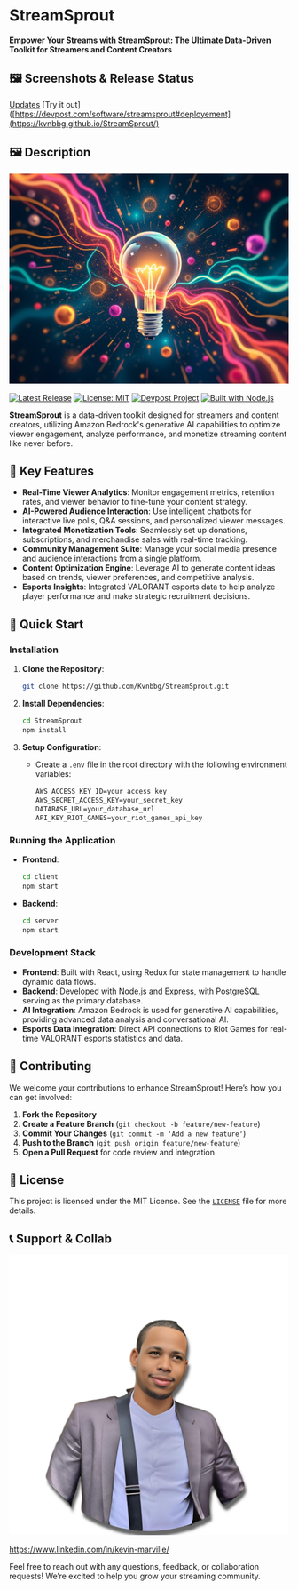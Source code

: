 # StreamSprout

**Empower Your Streams with StreamSprout: The Ultimate Data-Driven Toolkit for Streamers and Content Creators**

## 🖼️ Screenshots & Release Status

[Updates](https://devpost.com/software/streamsprout#updates)
[Try it out]([https://devpost.com/software/streamsprout#deployement](https://kvnbbg.github.io/StreamSprout/)

## 🖼️ Description

![StreamSprout Image](image.jpg)

[![Latest Release](https://img.shields.io/github/v/release/Kvnbbg/StreamSprout)](https://github.com/Kvnbbg/StreamSprout/releases)
[![License: MIT](https://img.shields.io/badge/License-MIT-blue.svg)](https://opensource.org/licenses/MIT)
[![Devpost Project](https://img.shields.io/badge/Devpost-StreamSprout-brightgreen)](https://devpost.com/software/streamsprout#updates)
[![Built with Node.js](https://img.shields.io/badge/Backend-Node.js-green.svg)](https://nodejs.org/)

**StreamSprout** is a data-driven toolkit designed for streamers and content creators, utilizing Amazon Bedrock's generative AI capabilities to optimize viewer engagement, analyze performance, and monetize streaming content like never before.

## 🌟 Key Features

- **Real-Time Viewer Analytics**: Monitor engagement metrics, retention rates, and viewer behavior to fine-tune your content strategy.
- **AI-Powered Audience Interaction**: Use intelligent chatbots for interactive live polls, Q&A sessions, and personalized viewer messages.
- **Integrated Monetization Tools**: Seamlessly set up donations, subscriptions, and merchandise sales with real-time tracking.
- **Community Management Suite**: Manage your social media presence and audience interactions from a single platform.
- **Content Optimization Engine**: Leverage AI to generate content ideas based on trends, viewer preferences, and competitive analysis.
- **Esports Insights**: Integrated VALORANT esports data to help analyze player performance and make strategic recruitment decisions.

## 🚀 Quick Start

### Installation

1. **Clone the Repository**:
   ```bash
   git clone https://github.com/Kvnbbg/StreamSprout.git
   ```

2. **Install Dependencies**:
   ```bash
   cd StreamSprout
   npm install
   ```

3. **Setup Configuration**:
   - Create a `.env` file in the root directory with the following environment variables:
     ```
     AWS_ACCESS_KEY_ID=your_access_key
     AWS_SECRET_ACCESS_KEY=your_secret_key
     DATABASE_URL=your_database_url
     API_KEY_RIOT_GAMES=your_riot_games_api_key
     ```

### Running the Application

- **Frontend**:
  ```bash
  cd client
  npm start
  ```

- **Backend**:
  ```bash
  cd server
  npm start
  ```

### Development Stack

- **Frontend**: Built with React, using Redux for state management to handle dynamic data flows.
- **Backend**: Developed with Node.js and Express, with PostgreSQL serving as the primary database.
- **AI Integration**: Amazon Bedrock is used for generative AI capabilities, providing advanced data analysis and conversational AI.
- **Esports Data Integration**: Direct API connections to Riot Games for real-time VALORANT esports statistics and data.

## 🤝 Contributing

We welcome your contributions to enhance StreamSprout! Here’s how you can get involved:

1. **Fork the Repository**
2. **Create a Feature Branch** (`git checkout -b feature/new-feature`)
3. **Commit Your Changes** (`git commit -m 'Add a new feature'`)
4. **Push to the Branch** (`git push origin feature/new-feature`)
5. **Open a Pull Request** for code review and integration

## 📄 License

This project is licensed under the MIT License. See the [`LICENSE`](LICENSE) file for more details.

## 📞 Support & Collab

![Kevin Marville Image](collaborator-image-1.jpg)

https://www.linkedin.com/in/kevin-marville/


Feel free to reach out with any questions, feedback, or collaboration requests! We’re excited to help you grow your streaming community.
